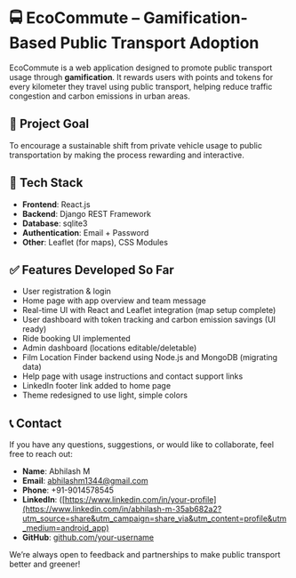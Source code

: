 # 🚍 EcoCommute – Gamification-Based Public Transport Adoption

EcoCommute is a web application designed to promote public transport usage through **gamification**. It rewards users with points and tokens for every kilometer they travel using public transport, helping reduce traffic congestion and carbon emissions in urban areas.

## 🌟 Project Goal

To encourage a sustainable shift from private vehicle usage to public transportation by making the process rewarding and interactive.

## 🔧 Tech Stack

- **Frontend**: React.js
- **Backend**: Django REST Framework
- **Database**: sqlite3
- **Authentication**: Email + Password
- **Other**: Leaflet (for maps), CSS Modules

## ✅ Features Developed So Far

- User registration & login
- Home page with app overview and team message
- Real-time UI with React and Leaflet integration (map setup complete)
- User dashboard with token tracking and carbon emission savings (UI ready)
- Ride booking UI implemented
- Admin dashboard (locations editable/deletable)
- Film Location Finder backend using Node.js and MongoDB (migrating data)
- Help page with usage instructions and contact support links
- LinkedIn footer link added to home page
- Theme redesigned to use light, simple colors
## 📞 Contact

If you have any questions, suggestions, or would like to collaborate, feel free to reach out:

- **Name**: Abhilash M  
- **Email**: abhilashm1344@gmail.com 
- **Phone**: +91-9014578545
- **LinkedIn**: ([https://www.linkedin.com/in/your-profile](https://www.linkedin.com/in/abhilash-m-35ab682a2?utm_source=share&utm_campaign=share_via&utm_content=profile&utm_medium=android_app) 
- **GitHub**: [github.com/your-username](https://github.com/ABHILASM-26)

We’re always open to feedback and partnerships to make public transport better and greener!
